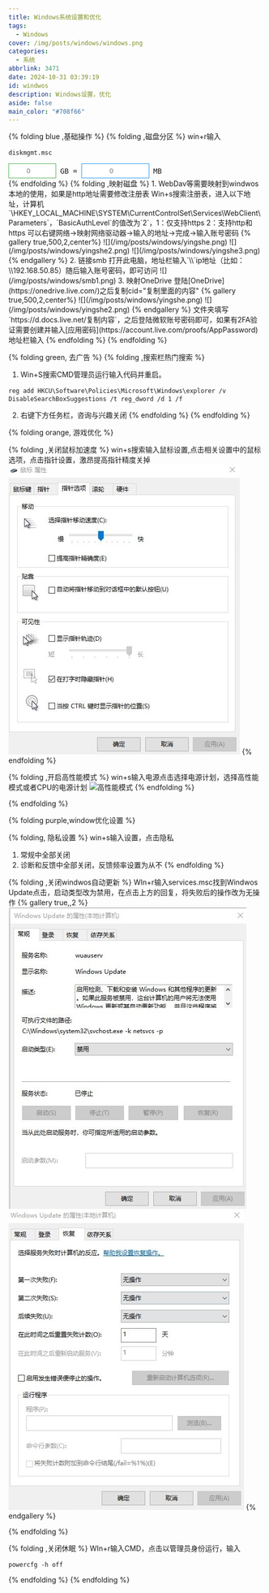 ```yaml
---
title: Windows系统设置和优化
tags:
  - Windows
cover: /img/posts/windows/windows.png
categories:
  - 系统
abbrlink: 3471
date: 2024-10-31 03:39:19
id: windwos
description: Windows设置，优化
aside: false
main_color: "#708f66"
---
```



<script>
let isConverting = false;

function convertUnits(sourceUnit) {
    if(isConverting) return;
    isConverting = true;

    const gbField = document.getElementById('gbValue');
    const mbField = document.getElementById('mbValue');
    
    try {
        // 移除所有非数字字符（包括逗号）
        const cleanValue = (value) => parseFloat(value.toString().replace(/[^0-9.]/g, '')) || 0;

        if(sourceUnit === 'gb') {
            const gb = cleanValue(gbField.value);
            mbField.value = smartFormat(gb * 1024, 'mb');
        } else {
            const mb = cleanValue(mbField.value);
            gbField.value = smartFormat(mb / 1024, 'gb');
        }
    } finally {
        isConverting = false;
    }
}

// 新格式化函数（禁用逗号分隔）
function smartFormat(value, unit) {
    const config = {
        gb: { decimals: 5, min: 0.00001 },
        mb: { decimals: 3, min: 1 }
    }[unit];
    
    return (value < config.min && value !== 0) 
        ? value.toFixed(config.decimals)
        : value.toLocaleString(undefined, { 
            maximumFractionDigits: config.decimals,
            useGrouping: false  // 禁用千分位逗号
          });
}
</script>

{% folding blue ,基础操作 %}
{% folding ,磁盘分区 %}
win+r输入

```
diskmgmt.msc
```


<div style="display: flex; align-items: center; gap: 8px; font-family: monospace;">
    <input type="number"
           id="gbValue"
           style="width: 80px; padding: 6px; border: 1px solid #4CAF50; text-align: center;"
           placeholder="0"
           oninput="convertUnits('gb')">
    <span>GB =</span>
    <input type="number"
           id="mbValue"
           style="width: 120px; padding: 6px; border: 1px solid #2196F3; text-align: center;"
           placeholder="0"
           oninput="convertUnits('mb')">
    <span>MB</span>
</div>
{% endfolding %}
{% folding ,映射磁盘 %}
1. WebDav等需要映射到windwos本地的使用，如果是http地址需要修改注册表
Win+s搜索注册表，进入以下地址，计算机`\HKEY_LOCAL_MACHINE\SYSTEM\CurrentControlSet\Services\WebClient\Parameters`，`BasicAuthLevel`的值改为`2`，1：仅支持https 2：支持http和https
可以右键网络->映射网络驱动器->输入的地址->完成->输入账号密码
{% gallery true,500,2,center%}
![](/img/posts/windows/yingshe.png)
![](/img/posts/windows/yingshe2.png)
![](/img/posts/windows/yingshe3.png)
{% endgallery %}
2. 链接smb
打开此电脑，地址栏输入`\\`ip地址（比如：\\192.168.50.85）随后输入账号密码，即可访问
![](/img/posts/windows/smb1.png)
3. 映射OneDrive
登陆[OneDrive](https://onedrive.live.com/)之后复制cid="复制里面的内容"
{% gallery true,500,2,center%}
![](/img/posts/windows/yingshe.png)
![](/img/posts/windows/yingshe2.png)
{% endgallery %}
文件夹填写`https://d.docs.live.net/复制内容`，之后登陆微软账号密码即可，如果有2FA验证需要创建并输入[应用密码](https://account.live.com/proofs/AppPassword)
地址栏输入
{% endfolding %}
{% endfolding %}

{% folding green, 去广告 %}
{% folding ,搜索栏热门搜索 %}
1. Win+S搜索CMD管理员运行输入代码并重启。
```
reg add HKCU\Software\Policies\Microsoft\Windows\explorer /v DisableSearchBoxSuggestions /t reg_dword /d 1 /f 
```
2. 右键下方任务栏，咨询与兴趣关闭
{% endfolding %}
{% endfolding %}


{% folding orange, 游戏优化 %}

{% folding ,关闭鼠标加速度 %}
win+s搜索输入鼠标设置,点击相关设置中的鼠标选项，点击指针设置，激昂提高指针精度关掉
![关闭鼠标加速度](/img/posts/windows/shubiaojiasudu.jpg)
{% endfolding %}

{% folding ,开启高性能模式 %}
win+s输入电源点击选择电源计划，选择高性能模式或者CPU的电源计划
![高性能模式](/img/posts/windows/gaoxingneng)
{% endfolding %}

{% endfolding %}


{% folding purple,window优化设置 %}

{% folding, 隐私设置 %}
win+s输入设置，点击隐私
1. 常规中全部关闭
2. 诊断和反馈中全部关闭，反馈频率设置为从不
{% endfolding %}

{% folding ,关闭windwos自动更新 %}
WIn+r输入services.msc找到Windwos Update点击，启动类型改为禁用，在点击上方的回复，将失败后的操作改为无操作
{% gallery true,,2 %}
![禁止更新](/img/posts/windows/jinzhigengxin1.jpg)
![禁止更新](/img/posts/windows/jinzhigengxin2.jpg)
{% endgallery %}

{% endfolding %}

{% folding ,关闭休眠 %}
WIn+r输入CMD，点击以管理员身份运行，输入
```
powercfg -h off
```
{% endfolding %}
{% endfolding %}







